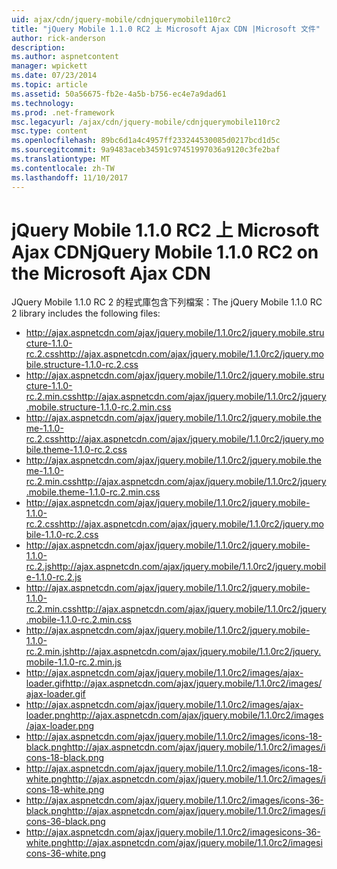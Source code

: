 ```yaml
---
uid: ajax/cdn/jquery-mobile/cdnjquerymobile110rc2
title: "jQuery Mobile 1.1.0 RC2 上 Microsoft Ajax CDN |Microsoft 文件"
author: rick-anderson
description: 
ms.author: aspnetcontent
manager: wpickett
ms.date: 07/23/2014
ms.topic: article
ms.assetid: 50a56675-fb2e-4a5b-b756-ec4e7a9dad61
ms.technology: 
ms.prod: .net-framework
msc.legacyurl: /ajax/cdn/jquery-mobile/cdnjquerymobile110rc2
msc.type: content
ms.openlocfilehash: 89bc6d1a4c4957ff233244530085d0217bcd1d5c
ms.sourcegitcommit: 9a9483aceb34591c97451997036a9120c3fe2baf
ms.translationtype: MT
ms.contentlocale: zh-TW
ms.lasthandoff: 11/10/2017
---
```

<a name="jquery-mobile-110-rc2-on-the-microsoft-ajax-cdn"></a><span data-ttu-id="60f49-102">jQuery Mobile 1.1.0 RC2 上 Microsoft Ajax CDN</span><span class="sxs-lookup"><span data-stu-id="60f49-102">jQuery Mobile 1.1.0 RC2 on the Microsoft Ajax CDN</span></span>
====================
<span data-ttu-id="60f49-103">JQuery Mobile 1.1.0 RC 2 的程式庫包含下列檔案：</span><span class="sxs-lookup"><span data-stu-id="60f49-103">The jQuery Mobile 1.1.0 RC 2 library includes the following files:</span></span>

- <span data-ttu-id="60f49-104">http://ajax.aspnetcdn.com/ajax/jquery.mobile/1.1.0rc2/jquery.mobile.structure-1.1.0-rc.2.css</span><span class="sxs-lookup"><span data-stu-id="60f49-104">http://ajax.aspnetcdn.com/ajax/jquery.mobile/1.1.0rc2/jquery.mobile.structure-1.1.0-rc.2.css</span></span>
- <span data-ttu-id="60f49-105">http://ajax.aspnetcdn.com/ajax/jquery.mobile/1.1.0rc2/jquery.mobile.structure-1.1.0-rc.2.min.css</span><span class="sxs-lookup"><span data-stu-id="60f49-105">http://ajax.aspnetcdn.com/ajax/jquery.mobile/1.1.0rc2/jquery.mobile.structure-1.1.0-rc.2.min.css</span></span>
- <span data-ttu-id="60f49-106">http://ajax.aspnetcdn.com/ajax/jquery.mobile/1.1.0rc2/jquery.mobile.theme-1.1.0-rc.2.css</span><span class="sxs-lookup"><span data-stu-id="60f49-106">http://ajax.aspnetcdn.com/ajax/jquery.mobile/1.1.0rc2/jquery.mobile.theme-1.1.0-rc.2.css</span></span>
- <span data-ttu-id="60f49-107">http://ajax.aspnetcdn.com/ajax/jquery.mobile/1.1.0rc2/jquery.mobile.theme-1.1.0-rc.2.min.css</span><span class="sxs-lookup"><span data-stu-id="60f49-107">http://ajax.aspnetcdn.com/ajax/jquery.mobile/1.1.0rc2/jquery.mobile.theme-1.1.0-rc.2.min.css</span></span>
- <span data-ttu-id="60f49-108">http://ajax.aspnetcdn.com/ajax/jquery.mobile/1.1.0rc2/jquery.mobile-1.1.0-rc.2.css</span><span class="sxs-lookup"><span data-stu-id="60f49-108">http://ajax.aspnetcdn.com/ajax/jquery.mobile/1.1.0rc2/jquery.mobile-1.1.0-rc.2.css</span></span>
- <span data-ttu-id="60f49-109">http://ajax.aspnetcdn.com/ajax/jquery.mobile/1.1.0rc2/jquery.mobile-1.1.0-rc.2.js</span><span class="sxs-lookup"><span data-stu-id="60f49-109">http://ajax.aspnetcdn.com/ajax/jquery.mobile/1.1.0rc2/jquery.mobile-1.1.0-rc.2.js</span></span>
- <span data-ttu-id="60f49-110">http://ajax.aspnetcdn.com/ajax/jquery.mobile/1.1.0rc2/jquery.mobile-1.1.0-rc.2.min.css</span><span class="sxs-lookup"><span data-stu-id="60f49-110">http://ajax.aspnetcdn.com/ajax/jquery.mobile/1.1.0rc2/jquery.mobile-1.1.0-rc.2.min.css</span></span>
- <span data-ttu-id="60f49-111">http://ajax.aspnetcdn.com/ajax/jquery.mobile/1.1.0rc2/jquery.mobile-1.1.0-rc.2.min.js</span><span class="sxs-lookup"><span data-stu-id="60f49-111">http://ajax.aspnetcdn.com/ajax/jquery.mobile/1.1.0rc2/jquery.mobile-1.1.0-rc.2.min.js</span></span>
- <span data-ttu-id="60f49-112">http://ajax.aspnetcdn.com/ajax/jquery.mobile/1.1.0rc2/images/ajax-loader.gif</span><span class="sxs-lookup"><span data-stu-id="60f49-112">http://ajax.aspnetcdn.com/ajax/jquery.mobile/1.1.0rc2/images/ajax-loader.gif</span></span>
- <span data-ttu-id="60f49-113">http://ajax.aspnetcdn.com/ajax/jquery.mobile/1.1.0rc2/images/ajax-loader.png</span><span class="sxs-lookup"><span data-stu-id="60f49-113">http://ajax.aspnetcdn.com/ajax/jquery.mobile/1.1.0rc2/images/ajax-loader.png</span></span>
- <span data-ttu-id="60f49-114">http://ajax.aspnetcdn.com/ajax/jquery.mobile/1.1.0rc2/images/icons-18-black.png</span><span class="sxs-lookup"><span data-stu-id="60f49-114">http://ajax.aspnetcdn.com/ajax/jquery.mobile/1.1.0rc2/images/icons-18-black.png</span></span>
- <span data-ttu-id="60f49-115">http://ajax.aspnetcdn.com/ajax/jquery.mobile/1.1.0rc2/images/icons-18-white.png</span><span class="sxs-lookup"><span data-stu-id="60f49-115">http://ajax.aspnetcdn.com/ajax/jquery.mobile/1.1.0rc2/images/icons-18-white.png</span></span>
- <span data-ttu-id="60f49-116">http://ajax.aspnetcdn.com/ajax/jquery.mobile/1.1.0rc2/images/icons-36-black.png</span><span class="sxs-lookup"><span data-stu-id="60f49-116">http://ajax.aspnetcdn.com/ajax/jquery.mobile/1.1.0rc2/images/icons-36-black.png</span></span>
- <span data-ttu-id="60f49-117">http://ajax.aspnetcdn.com/ajax/jquery.mobile/1.1.0rc2/imagesicons-36-white.png</span><span class="sxs-lookup"><span data-stu-id="60f49-117">http://ajax.aspnetcdn.com/ajax/jquery.mobile/1.1.0rc2/imagesicons-36-white.png</span></span>
